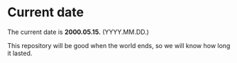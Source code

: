 # Current date

The current date is **2000.05.15.** (YYYY.MM.DD.)

This repository will be good when the world ends, so we will know how long it lasted.